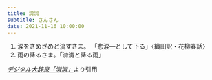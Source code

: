 ```yaml
---
title: 潸潸
subtitle: さんさん
date: 2021-11-16 10:00:00
---
```


1. 涙をさめざめと流すさま。
    「悲涙―として下る」〈織田訳・花柳春話〉
2. 雨の降るさま。「潸潸と降る雨」

<cite>[デジタル大辞泉「潸潸」](https://dictionary.goo.ne.jp/word/%E6%BD%B8%E6%BD%B8/)</cite>より引用